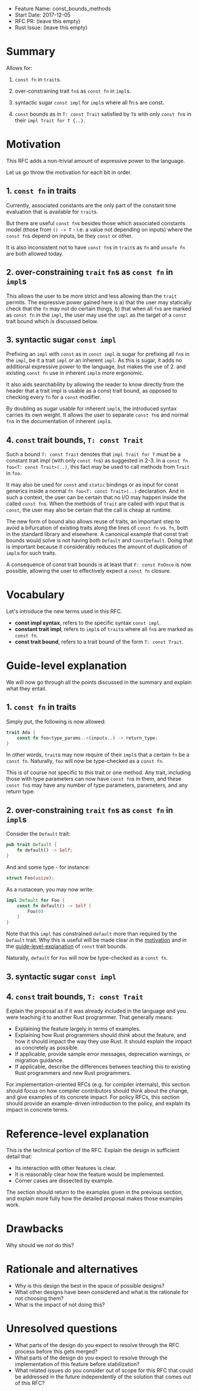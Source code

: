 - Feature Name: const_bounds_methods
- Start Date: 2017-12-05
- RFC PR: (leave this empty)
- Rust Issue: (leave this empty)

# Summary
[summary]: #summary

Allows for:

1. `const fn` in `trait`s.

2. over-constraining trait `fn`s as `const fn` in `impl`s.

3. syntactic sugar `const impl` for `impl`s where all fn:s are const.

4. `const` bounds as in `T: const Trait` satisfied by `T`s with only
`const fn`s in their `impl Trait for T {..}`.

# Motivation
[motivation]: #motivation

This RFC adds a non-trivial amount of expressive power to the language.

Let us go throw the motivation for each bit in order.

## 1. `const fn` in traits

Currently, associated constants are the only part of the constant time
evaluation that is available for `trait`s.

But there are useful `const fn`s besides those which associated constants model
(those from `() -> T` - i.e: a value not depending on inputs) where the
`const fn`s depend on inputs, be they `const` or other.

It is also inconsistent not to have `const fn`s in `trait`s as `fn` and
`unsafe fn` are both allowed today.

## 2. over-constraining `trait` `fn`s as `const fn` in `impl`s

This allows the user to be more strict and less allowing than the `trait`
permits. The expressive power gained here is a) that the user may statically
check that the `fn` may not do certain things, b) that when all `fn`s are
marked as `const fn` in the `impl`, the user may use the `impl` as the target
of a `const` trait bound which is discussed below.

## 3. syntactic sugar `const impl`

Prefixing an `impl` with `const` as in `const impl` is sugar for prefixing all
`fn`s in the `impl`, be it a trait `impl` or an inherent `impl`. As this is
sugar, it adds no additional expressive power to the language, but makes the
use of 2. and existing `const fn` use in inherent `impl`s more ergonomic.

It also aids searchability by allowing the reader to know directly from the
header that a trait impl is usable as a const trait bound, as opposed to
checking every `fn` for a `const` modifier.

By doubling as sugar usable for inherent `impl`s, the introduced syntax carries
its own weight. It allows the user to separate `const fn`s and normal `fn`s in
the documentation of inherent `impl`s.

## 4. `const` trait bounds, `T: const Trait`

Such a bound `T: const Trait` denotes that `impl Trait for T` must be a
constant trait impl (with only `const fn`s) as suggested in 2-3. In a
`const fn foo<T: const Trait>(..)`, this fact may be used to call methods
from `Trait` in `foo`.

It may also be used for `const` and `static` bindings or as input for const 
generics inside a normal `fn foo<T: const Trait>(..)` declaration. And in such
a context, the user can be certain that no I/O may happen inside the called
`const fn`s. When the methods of `Trait` are called with input that is `const`,
the user may also be certain that the call is cheap at runtime.

The new form of bound also allows reuse of traits, an important step to avoid
a bifurcation of existing traits along the lines of `const fn` vs. `fn`, both
in the standard library and elsewhere. A canonical example that const trait
bounds would solve is not having both `Default` and `ConstDefault`. Doing that
is important because it considerably reduces the amount of duplication of
`impl`s for such traits.

A consequence of const trait bounds is at least that `F: const FnOnce` is now
possible, allowing the user to effectively expect a `const fn` closure.

# Vocabulary
[vocabulary]: #vocabulary

Let's introduce the new terms used in this RFC.

+ **const impl syntax**, refers to the specific syntax `const impl`.
+ **constant trait impl**, refers to `impl`s of `trait`s where all `fn`s are
marked as `const fn`.
+ **const trait bound**, refers to a trait bound of the form `T: const Trait`.

# Guide-level explanation
[guide-level-explanation]: #guide-level-explanation

We will now go through all the points discussed in the summary and explain
what they entail.

## 1. `const fn` in traits

Simply put, the following is now allowed:

```rust
trait Ada {
    const fn foo<type_params..>(inputs..) -> return_type;
}
```

In other words, `trait`s may now require of their `impl`s that a certain `fn`
be a `const fn`. Naturally, `foo` will now be type-checked as a `const fn`.

This is of course not specific to this trait or one method. Any trait,
including those with type parameters can now have `const fn`s in them,
and these `const fn`s may have any number of type parameters, parameters,
and any return type.

## 2. over-constraining `trait` `fn`s as `const fn` in `impl`s

Consider the `Default` trait:

```rust
pub trait Default {
    fn default() -> Self;
}
```

And and some type - for instance:

```rust
struct Foo(usize);
```

As a rustacean, you may now write:

```rust
impl Default for Foo {
    const fn default() -> Self {
        Foo(0)
    }
}
```

Note that this `impl` has constrained `default` more than required by the
`Default` trait. Why this is useful will be made clear in the [motivation]
and in the [guide-level-explanation] of `const` trait bounds.

Naturally, `default` for `Foo` will now be type-checked as a `const fn`.

## 3. syntactic sugar `const impl`



## 4. `const` trait bounds, `T: const Trait`






Explain the proposal as if it was already included in the language and you were teaching it to another Rust programmer. That generally means:

- Explaining the feature largely in terms of examples.
- Explaining how Rust programmers should *think* about the feature, and how it should impact the way they use Rust. It should explain the impact as concretely as possible.
- If applicable, provide sample error messages, deprecation warnings, or migration guidance.
- If applicable, describe the differences between teaching this to existing Rust programmers and new Rust programmers.

For implementation-oriented RFCs (e.g. for compiler internals), this section should focus on how compiler contributors should think about the change, and give examples of its concrete impact. For policy RFCs, this section should provide an example-driven introduction to the policy, and explain its impact in concrete terms.

# Reference-level explanation
[reference-level-explanation]: #reference-level-explanation

This is the technical portion of the RFC. Explain the design in sufficient detail that:

- Its interaction with other features is clear.
- It is reasonably clear how the feature would be implemented.
- Corner cases are dissected by example.

The section should return to the examples given in the previous section, and explain more fully how the detailed proposal makes those examples work.

# Drawbacks
[drawbacks]: #drawbacks

Why should we *not* do this?

# Rationale and alternatives
[alternatives]: #alternatives

- Why is this design the best in the space of possible designs?
- What other designs have been considered and what is the rationale for not choosing them?
- What is the impact of not doing this?

# Unresolved questions
[unresolved]: #unresolved-questions

- What parts of the design do you expect to resolve through the RFC process before this gets merged?
- What parts of the design do you expect to resolve through the implementation of this feature before stabilization?
- What related issues do you consider out of scope for this RFC that could be addressed in the future independently of the solution that comes out of this RFC?
